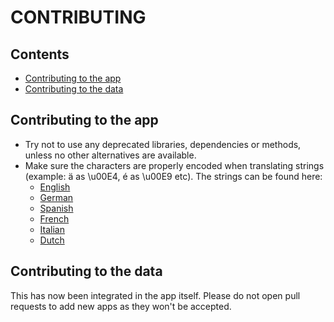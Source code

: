 # CONTRIBUTING


## Contents
- [Contributing to the app](#contributing-to-the-app)
- [Contributing to the data](#contributing-to-the-data)


## Contributing to the app
- Try not to use any deprecated libraries, dependencies or methods, unless no other alternatives are available.
- Make sure the characters are properly encoded when translating strings (example: ä as \u00E4, é as \u00E9 etc).
  The strings can be found here:
    - [English](https://github.com/techlore/Plexus-app/blob/main/app/src/main/res/values/strings.xml)
    - [German](https://github.com/techlore/Plexus-app/blob/main/app/src/main/res/values-de/strings.xml)
    - [Spanish](https://github.com/techlore/Plexus-app/blob/main/app/src/main/res/values-es/strings.xml)
    - [French](https://github.com/techlore/Plexus-app/blob/main/app/src/main/res/values-fr/strings.xml)
    - [Italian](https://github.com/techlore/Plexus-app/blob/main/app/src/main/res/values-it/strings.xml)
    - [Dutch](https://github.com/techlore/Plexus-app/blob/main/app/src/main/res/values-nl/strings.xml)


## Contributing to the data
This has now been integrated in the app itself. Please do not open pull requests to add new apps as they won't be accepted.
